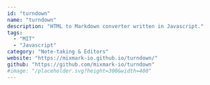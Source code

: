 ```yaml
---
id: "turndown"
name: "turndown"
description: "HTML to Markdown converter written in Javascript."
tags:
  - "MIT"
  - "Javascript"
category: "Note-taking & Editors"
website: "https://mixmark-io.github.io/turndown/"
github: "https://github.com/mixmark-io/turndown"
#image: "/placeholder.svg?height=300&width=400"
---
```


